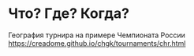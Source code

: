 # Что? Где? Когда?

География турнира на примере Чемпионата России
https://creadome.github.io/chgk/tournaments/chr.html
